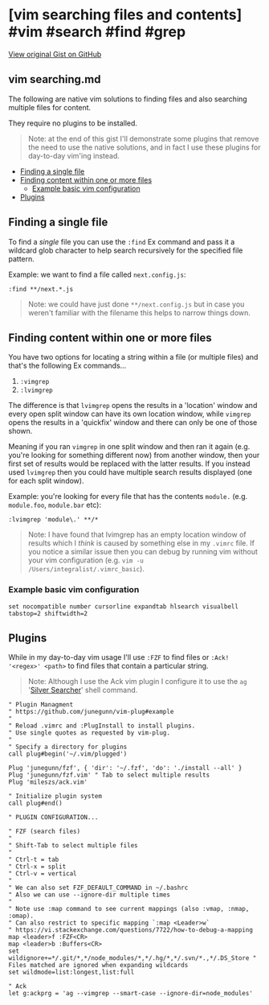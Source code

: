 # [vim searching files and contents] #vim #search #find #grep

[View original Gist on GitHub](https://gist.github.com/Integralist/ee66b956869784137e54e6e865cfe4ef)

## vim searching.md

The following are native vim solutions to finding files and also searching multiple files for content.

They require no plugins to be installed.

> Note: at the end of this gist I'll demonstrate some plugins that remove the need to use the native solutions, and in fact I use these plugins for day-to-day vim'ing instead.

- [Finding a single file](#finding-a-single-file)
- [Finding content within one or more files](#finding-content-within-one-or-more-files)
  - [Example basic vim configuration](#example-basic-vim-configuration)
- [Plugins](#plugins)

## Finding a single file

To find a _single_ file you can use the `:find` Ex command and pass it a wildcard glob character to help search recursively for the specified file pattern.

Example: we want to find a file called `next.config.js`:

```viml
:find **/next.*.js 
```

> Note: we could have just done `**/next.config.js` but in case you weren't familiar with the filename this helps to narrow things down.

## Finding content within one or more files

You have two options for locating a string within a file (or multiple files) and that's the following Ex commands...

1. `:vimgrep`
2. `:lvimgrep`

The difference is that `lvimgrep` opens the results in a 'location' window and every open split window can have its own location window, while `vimgrep` opens the results in a 'quickfix' window and there can only be one of those shown.

Meaning if you ran `vimgrep` in one split window and then ran it again (e.g. you're looking for something different now) from another window, then your first set of results would be replaced with the latter results. If you instead used `lvimgrep` then you could have multiple search results displayed (one for each split window).

Example: you're looking for every file that has the contents `module.` (e.g. `module.foo`, `module.bar` etc):

```viml
:lvimgrep 'module\.' **/*
```

> Note: I have found that lvimgrep has an empty location window of results which I _think_ is caused by something else in my `.vimrc` file. If you notice a similar issue then you can debug by running vim without your vim configuration (e.g. `vim -u /Users/integralist/.vimrc_basic`).

### Example basic vim configuration

```viml
set nocompatible number cursorline expandtab hlsearch visualbell tabstop=2 shiftwidth=2
```

## Plugins

While in my day-to-day vim usage I'll use `:FZF` to find files or `:Ack! '<regex>' <path>` to find files that contain a particular string.

> Note: Although I use the Ack vim plugin I configure it to use the `ag` '[Silver Searcher](https://github.com/ggreer/the_silver_searcher)' shell command.

```viml
" Plugin Managment
" https://github.com/junegunn/vim-plug#example
"
" Reload .vimrc and :PlugInstall to install plugins.
" Use single quotes as requested by vim-plug.
"
" Specify a directory for plugins
call plug#begin('~/.vim/plugged')

Plug 'junegunn/fzf', { 'dir': '~/.fzf', 'do': './install --all' }
Plug 'junegunn/fzf.vim' " Tab to select multiple results
Plug 'mileszs/ack.vim'

" Initialize plugin system
call plug#end()

" PLUGIN CONFIGURATION...

" FZF (search files)
"
" Shift-Tab to select multiple files
"
" Ctrl-t = tab
" Ctrl-x = split
" Ctrl-v = vertical
"
" We can also set FZF_DEFAULT_COMMAND in ~/.bashrc
" Also we can use --ignore-dir multiple times
"
" Note use :map command to see current mappings (also :vmap, :nmap, :omap).
" Can also restrict to specific mapping `:map <Leader>w`
" https://vi.stackexchange.com/questions/7722/how-to-debug-a-mapping
map <leader>f :FZF<CR>
map <leader>b :Buffers<CR>
set wildignore+=*/.git/*,*/node_modules/*,*/.hg/*,*/.svn/*.,*/.DS_Store " Files matched are ignored when expanding wildcards
set wildmode=list:longest,list:full

" Ack
let g:ackprg = 'ag --vimgrep --smart-case --ignore-dir=node_modules'
```

